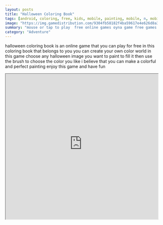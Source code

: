 ```yaml
---
layout: posts
title: "Halloween Coloring Book"
tags: [android, coloring, free, kids, mobile, painting, mobile, n, mobile, halloween, free, online, games, oyna, game, free, games, play, play, games]
image: "https://img.gamedistribution.com/9304fb58182f4ba59617e4e626d8a37a-512x384.jpeg"
summary: "mouse or tap to play  free online games oyna game free games play play games"
category: "Adventure"
---
```


halloween coloring book is an online game that you can play for free in this coloring book that belongs to you you can create your own color world in this game choose any halloween image you want to paint to fill it then use the brush to choose the color you like i believe that you can make a colorful and perfect painting enjoy this game and have fun

<iframe width="100%" height="480px;" src="https://html5.gamedistribution.com/9304fb58182f4ba59617e4e626d8a37a/"></iframe>